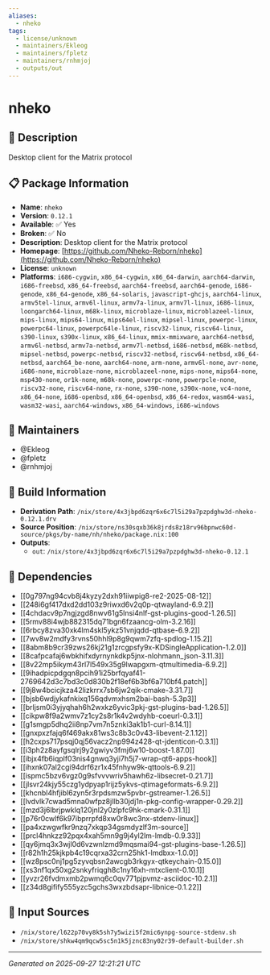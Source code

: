 ```yaml
---
aliases:
  - nheko
tags:
  - license/unknown
  - maintainers/Ekleog
  - maintainers/fpletz
  - maintainers/rnhmjoj
  - outputs/out
---
```


# nheko

## 📝 Description

Desktop client for the Matrix protocol

## 📋 Package Information

- **Name**: `nheko`
- **Version**: `0.12.1`
- **Available**: ✅ Yes
- **Broken**: ✅ No
- **Description**: Desktop client for the Matrix protocol
- **Homepage**: [https://github.com/Nheko-Reborn/nheko](https://github.com/Nheko-Reborn/nheko)
- **License**: `unknown`
- **Platforms**: `i686-cygwin`, `x86_64-cygwin`, `x86_64-darwin`, `aarch64-darwin`, `i686-freebsd`, `x86_64-freebsd`, `aarch64-freebsd`, `aarch64-genode`, `i686-genode`, `x86_64-genode`, `x86_64-solaris`, `javascript-ghcjs`, `aarch64-linux`, `armv5tel-linux`, `armv6l-linux`, `armv7a-linux`, `armv7l-linux`, `i686-linux`, `loongarch64-linux`, `m68k-linux`, `microblaze-linux`, `microblazeel-linux`, `mips-linux`, `mips64-linux`, `mips64el-linux`, `mipsel-linux`, `powerpc-linux`, `powerpc64-linux`, `powerpc64le-linux`, `riscv32-linux`, `riscv64-linux`, `s390-linux`, `s390x-linux`, `x86_64-linux`, `mmix-mmixware`, `aarch64-netbsd`, `armv6l-netbsd`, `armv7a-netbsd`, `armv7l-netbsd`, `i686-netbsd`, `m68k-netbsd`, `mipsel-netbsd`, `powerpc-netbsd`, `riscv32-netbsd`, `riscv64-netbsd`, `x86_64-netbsd`, `aarch64_be-none`, `aarch64-none`, `arm-none`, `armv6l-none`, `avr-none`, `i686-none`, `microblaze-none`, `microblazeel-none`, `mips-none`, `mips64-none`, `msp430-none`, `or1k-none`, `m68k-none`, `powerpc-none`, `powerpcle-none`, `riscv32-none`, `riscv64-none`, `rx-none`, `s390-none`, `s390x-none`, `vc4-none`, `x86_64-none`, `i686-openbsd`, `x86_64-openbsd`, `x86_64-redox`, `wasm64-wasi`, `wasm32-wasi`, `aarch64-windows`, `x86_64-windows`, `i686-windows`
## 👥 Maintainers

- @Ekleog
- @fpletz
- @rnhmjoj


## 🔧 Build Information

- **Derivation Path**: `/nix/store/4x3jbpd6zqr6x6c7l5i29a7pzpdghw3d-nheko-0.12.1.drv`
- **Source Position**: `/nix/store/ns30sqxb36k8jrds8z18rv96bpnwc60d-source/pkgs/by-name/nh/nheko/package.nix:100`
- **Outputs**:
  - `out`:  `/nix/store/4x3jbpd6zqr6x6c7l5i29a7pzpdghw3d-nheko-0.12.1`

## 🔗 Dependencies

- [[0g797ng94cvb8j4kyzy2dxh91iiwpig8-re2-2025-08-12]]
- [[248i6gf417dxd2dd103z9riwxd6v2q0p-qtwayland-6.9.2]]
- [[4chdacv9p7ngjzgd8nwv61g5lnsi4nlf-gst-plugins-good-1.26.5]]
- [[5rmv88i4wjb882315dq71bgn6fzaancg-olm-3.2.16]]
- [[6rbcy8zva30xk4lm4skl5ykz51vnjqdd-qtbase-6.9.2]]
- [[7wv8w2mdfy3rvns50hhl9p8g9qwm7zfq-spdlog-1.15.2]]
- [[8abm8b9cr39zws26kj21g1zrcgpsfy9x-KDSingleApplication-1.2.0]]
- [[8cafpcafaj6wbkhifxdyrnynkdkp5jnx-nlohmann_json-3.11.3]]
- [[8v22mp5ikym43rl7l549x35g9lwapgxm-qtmultimedia-6.9.2]]
- [[9ihadpicpdgqn8pcih91i25brfqyaf41-2769642d3c7bd3c0d830b2f18ef6b3bf6a710bf4.patch]]
- [[9j8w4bcicjkza42lizkrrx7sb6jw2qik-cmake-3.31.7]]
- [[bjsb6wdjykafnkixq156qdvmxhsm2bai-bash-5.3p3]]
- [[brljsm0i3yjyqhah6h2wxkz6yvic3pkj-gst-plugins-bad-1.26.5]]
- [[cikpw8f9a2wmv7z1cy2s8r1k4v2wdyhb-coeurl-0.3.1]]
- [[g1smgp5dhq2ii8np7vm7n5znki3ak1b1-curl-8.14.1]]
- [[gnxpxzfajq6f469akx81ws3c8b3c0v43-libevent-2.1.12]]
- [[h2cxps717psqj0qj56vacz2np994z428-qt-jdenticon-0.3.1]]
- [[i3ph2z8ayfgsqlrj9y2gwiyv3fmj6w10-boost-1.87.0]]
- [[ibjx4fb6iqplf03nis4gnwq3yji7h5j7-wrap-qt6-apps-hook]]
- [[ihxnk07al2cgi94drf6zr1x45fnhyw9k-qttools-6.9.2]]
- [[ispmc5bzv6vgz0g9sfvvvwriv5hawh6z-libsecret-0.21.7]]
- [[jlsvr24kjy55czg1ydpyap1rijz5ykvs-qtimageformats-6.9.2]]
- [[khcnbl4hfjibl6zyn5r3rpdsmzw5pvbr-gstreamer-1.26.5]]
- [[lvdvlk7cwad5mna0wfpz8jllb30jdj1n-pkg-config-wrapper-0.29.2]]
- [[mzd3j6lbrjpwklq120jnl2y0zlpfc9hk-cmark-0.31.1]]
- [[p76r0cwlf6k97ibprrpfd8xw0r8wc3nx-stdenv-linux]]
- [[pa4xzwgwfkr9nzq7xkqp34gsmdyzlf3m-source]]
- [[prcl4hnkzz92pqx4xah5mn9g9j4yl2lm-lmdb-0.9.33]]
- [[qy6jmq3x3wjl0d6vzwnlzmd9mqsmai94-gst-plugins-base-1.26.5]]
- [[r82h1h25kjkpb4c19cqrxa32crn25hk1-lmdbxx-1.0.0]]
- [[wz8psc0nj1pg5zyvqbsn2awcgb3rkgyx-qtkeychain-0.15.0]]
- [[xs3nf1qx50xg2snkyfriqgh8c1ny16xh-mtxclient-0.10.1]]
- [[yvzr26fvdmxmb2pwmq6c0qv771pjpvmz-asciidoc-10.2.1]]
- [[z34d8gifify555yzc5gchs3wxzbdsapr-libnice-0.1.22]]

## 📁 Input Sources

- `/nix/store/l622p70vy8k5sh7y5wizi5f2mic6ynpg-source-stdenv.sh`
- `/nix/store/shkw4qm9qcw5sc5n1k5jznc83ny02r39-default-builder.sh`

---
*Generated on 2025-09-27 12:21:21 UTC*
